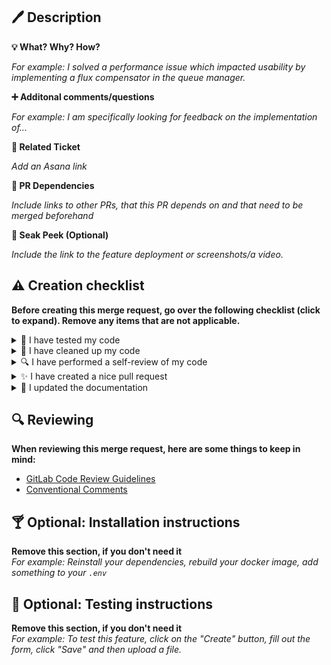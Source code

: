 ##  🖊️ Description
**💡 What? Why? How?**

*For example: I solved a performance issue which impacted usability by implementing a flux compensator in the queue manager.*

**➕ Additonal comments/questions**

*For example: I am specifically looking for feedback on the implementation of...*

**📎 Related Ticket**

*Add an Asana link*

**🔗 PR Dependencies**

*Include links to other PRs, that this PR depends on and that need to be merged beforehand*

**👀 Seak Peek (Optional)**

*Include the link to the feature deployment or screenshots/a video.*


## ⚠️ Creation checklist

**Before creating this merge request, go over the following checklist (click to expand). 
Remove any items that are not applicable.**

<details><summary>💪 I have tested my code</summary>
  
  - [ ] A new E2e playwright test covers this feature / A new test that reproduces the bug passes now.
  - [ ] The feature deployment works.
  - [ ] The automated tests are passing.
  - [ ] I have manually tested this feature
    - [ ] on mobile
    - [ ] by using keyboard-only navigation
    - [ ] with a screen reader (VoiceOver is fine)
    - [ ] in Chrome
    - [ ] in Firefox
    - [ ] in Safari
</details>

<details><summary>🧼 I have cleaned up my code</summary>
  
- [ ] I have removed dependencies that were just for testing.
- [ ] I have removed debug logging.
- [ ] My code does not generate new warnings.
- [ ] My code does not depend on new vulnerable packages.
- [ ] The commit messages are precise and make sense (rebase the PR with `--interactive` if applicable, keeping commits in sensible chunks if possible).
</details>

<details><summary>🔍 I have performed a self-review of my code</summary>
  
- [ ] My code is self-documenting or has links to necessary documentation.
- [ ] New function and variables names can be understood by new developers with basic project knowledge.
- [ ] The feature fits the design.
</details> 

<details><summary>✨ I have created a nice pull request</summary>
  
- [ ] It has a clear title.
- [ ] It follows the template, has a clear description and testing instructions if needed.
- [ ] It references applicable Asana tickets.
- [ ] It targets the right branch.
- [ ] I removed not applicable sections of the PR template.
- [ ] [optional] I added a GIF of my favorite animal to the PR description to lighten the mood of my colleagues.
</details> 

<details><summary>📝 I updated the documentation</summary>
  
- [ ] I updated the documentation in this repository.
- [ ] I updated the [tech manual](https://manual.i.wheelmap.tech/).
- [ ] I updated the manual testing plan of the app so that it includes a testing flow for this feature.
</details> 


## 🔍 Reviewing

**When reviewing this merge request, here are some things to keep in mind:**

- [GitLab Code Review Guidelines](https://docs.gitlab.com/ee/development/code_review.html#reviewing-a-merge-request)
- [Conventional Comments](https://conventionalcomments.org/#format)


## 🍸 Optional: Installation instructions

**Remove this section, if you don't need it**  
_For example: Reinstall your dependencies, rebuild your docker image, add something to your `.env`_


## 🔬 Optional: Testing instructions

**Remove this section, if you don't need it**  
_For example: To test this feature, click on the "Create" button, fill out the form, click "Save" and then upload a file._
